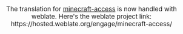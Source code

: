 <p style="text-align: center; font-size: larger;">
The translation for <a href="https://github.com/khanshoaib3/minecraft-access">minecraft-access</a> is now handled with weblate. Here's the weblate project link: https://hosted.weblate.org/engage/minecraft-access/
</p>

